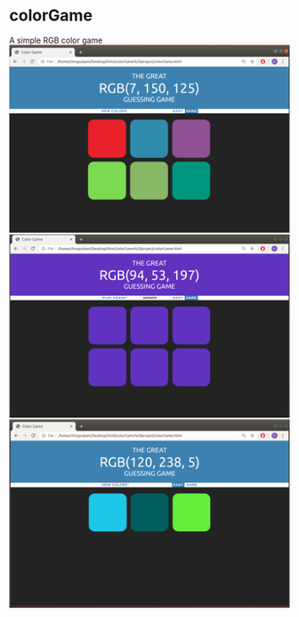 # colorGame

A simple RGB color game
![Test Image 1](screenshot/Test1.png)
![Test Image 1](screenshot/Test2.png)
![Test Image 1](screenshot/Test3.png)
